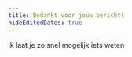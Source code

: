 ```yaml
---
title: Bedankt voor jouw bericht!
hideEditedDates: true
---
```


Ik laat je zo snel mogelijk iets weten
